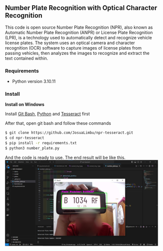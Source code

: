 ## Number Plate Recognition with Optical Character Recognition

This code is open source
Number Plate Recognition (NPR), also known as Automatic Number Plate Recognition (ANPR) or License Plate Recognition (LPR), is a technology used to automatically detect and recognize vehicle license plates. The system uses an optical camera and character recognition (OCR) software to capture images of license plates from passing vehicles, then analyzes the images to recognize and extract the text contained within.

### Requirements

- Python version 3.10.11

### Install

**Install on Windows**

Install [Git Bash](https://git-scm.com/downloads), [Python](https://www.python.org/downloads/) and [Tesseract](https://sourceforge.net/projects/tesseract-ocr.mirror/) first

After that, open git bash and follow these commands

```bash
$ git clone https://github.com/JosuaLimbu/npr-tesseract.git
$ cd npr-tesseract
$ pip install -r requirements.txt
$ python3 number_plate.py
```

And the code is ready to use.
The end result will be like this.
![Result](plates/Screenshot.jpg)
